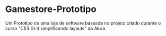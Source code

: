 # Gamestore-Prototipo
Um Prototipo de uma loja de software baseada no projeto criado durante o curso "CSS Grid simplificando layouts" da Alura
